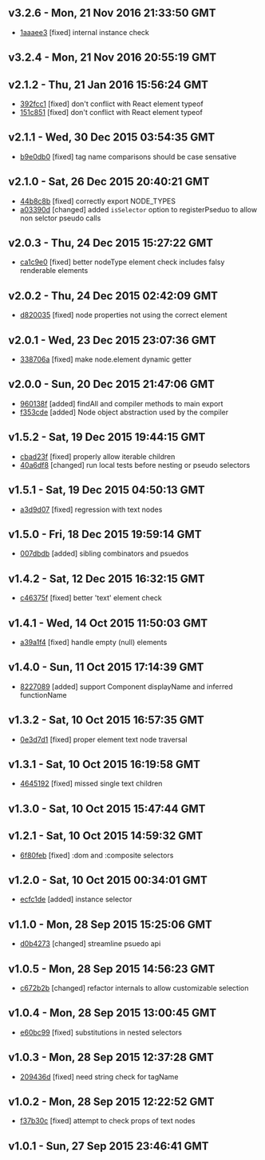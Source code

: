 v3.2.6 - Mon, 21 Nov 2016 21:33:50 GMT
--------------------------------------

- [1aaaee3](../../commit/1aaaee3) [fixed] internal instance check



v3.2.4 - Mon, 21 Nov 2016 20:55:19 GMT
--------------------------------------





v2.1.2 - Thu, 21 Jan 2016 15:56:24 GMT
--------------------------------------

- [392fcc1](../../commit/392fcc1) [fixed] don't conflict with React element typeof
- [151c851](../../commit/151c851) [fixed] don't conflict with React element typeof



v2.1.1 - Wed, 30 Dec 2015 03:54:35 GMT
--------------------------------------

- [b9e0db0](../../commit/b9e0db0) [fixed] tag name comparisons should be case sensative



v2.1.0 - Sat, 26 Dec 2015 20:40:21 GMT
--------------------------------------

- [44b8c8b](../../commit/44b8c8b) [fixed] correctly export NODE_TYPES
- [a03390d](../../commit/a03390d) [changed] added `isSelector` option to registerPseduo to allow non selctor pseudo calls



v2.0.3 - Thu, 24 Dec 2015 15:27:22 GMT
--------------------------------------

- [ca1c9e0](../../commit/ca1c9e0) [fixed] better nodeType element check includes falsy renderable elements



v2.0.2 - Thu, 24 Dec 2015 02:42:09 GMT
--------------------------------------

- [d820035](../../commit/d820035) [fixed] node properties not using the correct element



v2.0.1 - Wed, 23 Dec 2015 23:07:36 GMT
--------------------------------------

- [338706a](../../commit/338706a) [fixed] make node.element dynamic getter



v2.0.0 - Sun, 20 Dec 2015 21:47:06 GMT
--------------------------------------

- [960138f](../../commit/960138f) [added] findAll and compiler methods to main export
- [f353cde](../../commit/f353cde) [added] Node object abstraction used by the compiler



v1.5.2 - Sat, 19 Dec 2015 19:44:15 GMT
--------------------------------------

- [cbad23f](../../commit/cbad23f) [fixed] properly allow iterable children
- [40a6df8](../../commit/40a6df8) [changed] run local tests before nesting or pseudo selectors



v1.5.1 - Sat, 19 Dec 2015 04:50:13 GMT
--------------------------------------

- [a3d9d07](../../commit/a3d9d07) [fixed] regression with text nodes



v1.5.0 - Fri, 18 Dec 2015 19:59:14 GMT
--------------------------------------

- [007dbdb](../../commit/007dbdb) [added] sibling combinators and psuedos



v1.4.2 - Sat, 12 Dec 2015 16:32:15 GMT
--------------------------------------

- [c46375f](../../commit/c46375f) [fixed] better 'text' element check



v1.4.1 - Wed, 14 Oct 2015 11:50:03 GMT
--------------------------------------

- [a39a1f4](../../commit/a39a1f4) [fixed] handle empty (null) elements



v1.4.0 - Sun, 11 Oct 2015 17:14:39 GMT
--------------------------------------

- [8227089](../../commit/8227089) [added] support Component displayName and inferred functionName



v1.3.2 - Sat, 10 Oct 2015 16:57:35 GMT
--------------------------------------

- [0e3d7d1](../../commit/0e3d7d1) [fixed] proper element text node traversal



v1.3.1 - Sat, 10 Oct 2015 16:19:58 GMT
--------------------------------------

- [4645192](../../commit/4645192) [fixed] missed single text children



v1.3.0 - Sat, 10 Oct 2015 15:47:44 GMT
--------------------------------------





v1.2.1 - Sat, 10 Oct 2015 14:59:32 GMT
--------------------------------------

- [6f80feb](../../commit/6f80feb) [fixed] :dom and :composite selectors



v1.2.0 - Sat, 10 Oct 2015 00:34:01 GMT
--------------------------------------

- [ecfc1de](../../commit/ecfc1de) [added] instance selector



v1.1.0 - Mon, 28 Sep 2015 15:25:06 GMT
--------------------------------------

- [d0b4273](../../commit/d0b4273) [changed] streamline psuedo api



v1.0.5 - Mon, 28 Sep 2015 14:56:23 GMT
--------------------------------------

- [c672b2b](../../commit/c672b2b) [changed] refactor internals to allow customizable selection



v1.0.4 - Mon, 28 Sep 2015 13:00:45 GMT
--------------------------------------

- [e60bc99](../../commit/e60bc99) [fixed] substitutions in nested selectors



v1.0.3 - Mon, 28 Sep 2015 12:37:28 GMT
--------------------------------------

- [209436d](../../commit/209436d) [fixed] need string check for tagName



v1.0.2 - Mon, 28 Sep 2015 12:22:52 GMT
--------------------------------------

- [f37b30c](../../commit/f37b30c) [fixed] attempt to check props of text nodes



v1.0.1 - Sun, 27 Sep 2015 23:46:41 GMT
--------------------------------------





